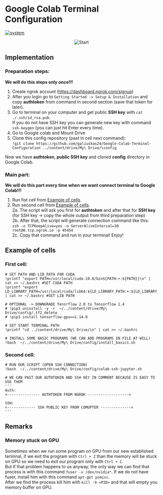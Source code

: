 # Google Colab Terminal Configuration
[![system](https://img.shields.io/badge/system-ubuntu-blue)]()


<p align="center">
  <img src="https://github.com/galiuskas24/Google-Colab-Terminal-Configuration/blob/master/image.png" title="Start">
</p>

## Implementation
### Preparation steps:  
**We will do this steps only once!!!**    
1. Create ngrok account (https://dashboard.ngrok.com/signup)
2. After you login go to `Getting Started -> Setup & Installation` and copy **authtoken** from command in second section (save that token for later).
3. Go to terminal on your computer and get public **SSH key** with `cat ./.ssh/id_rsa.pub`.       
If you do not have SSH key you can generate new key with command `ssh-keygen` (you can just hit Enter every time).     
4. Go to Google colab and Mount Drive     
5. Clone this config repository (past in cell next command):    
`!git clone https://github.com/galiuskas24/Google-Colab-Terminal-Configuration ../content/drive/My\ Drive/\config`
 
Now we have **authtoken**, **public SSH key** and cloned **config** directory in Google Colab.   
  
### Main part: 
**We will do this part every time when we want connect terminal to Google Colab!!!**     
1. Run fist cell from [Example of cells](#example-of-cells).    
2. Run second cell from  [Example of cells](#example-of-cells).     
  2a. The script will ask you first for **authtoken** and after that for **SSH key** (for SSH key -> copy the whole output from third preparation step)    
  2b. After that, the script will generate connection command like this:        
      `ssh -o TCPKeepAlive=yes -o ServerAliveInterval=30 root@0.tcp.ngrok.io -p 45454`   
  2c. Copy that command and run in your terminal! Enjoy!    


## Example of cells

### First cell:
```shell
# SET PATH AND LIB_PATH FOR CUDA
!printf "export PATH=/usr/local/cuda-10.0/bin${PATH:+:${PATH}}\n" | cat >> ~/.bashrc #SET CUDA PATH
!printf "export LD_LIBRARY_PATH=/usr/local/cuda/lib64:${LD_LIBRARY_PATH:+:${LD_LIBRARY_PATH}}\n" | cat >> ~/.bashrc #SET LIB PATH

# OPTIONAL -> DOWNGRADE Tensrflow 2.0 to Tensorflow 1.4
# !pip3 uninstall -y -r  ~/../content/drive/My\ Drive/config/.tf2_delete 
# !pip3 install tensorflow-gpu==1.14.0

# SET START TERMINAL PATH
!printf "cd ../content/drive/My\ Drive/\n" | cat >> ~/.bashrc    

# INSTALL SOME BASIC PROGRAMS (WE CAN ADD PROGRAMS IN FILE AT WILL)
!bash  ~/../content/drive/My\ Drive/config/install_basics.sh
```

### Second cell:

```shell
# RUN OUR SCRIPT (OPEN SSH CONNECTION)
!bash  ~/../content/drive/My\ Drive/config/colab-ssh-jupyter.sh

# WE CAN PAST OUR AUTHTOKEN AND SSH KEY IN COMMENT BECAUSE IS EASY TO USE THEM
'''
Auth:
<--------------- AUTHTOKEN FROM NGROK ------------------->

SSH:
<------------- SSH PUBLIC KEY FROM COMUPTER -------------->
'''
```


## Remarks

### Memory stuck on GPU
Sometimes when we run some program on GPU from our new established terimnal, if we exit the program with `Ctrl + Z` than the memory will be stuck on GPU so we need to exit our program only with `Ctrl + C`.    
But if that problem happens to us anyway, the only way we can find that process is with this command `fuser -v /dev/nvidia*`. If we do not have fuser, install him with this command `apt-get psmisc`.     
After we find the  process kill him with `kill -9 <PID>` and that will empty you memory buffer on GPU. 


